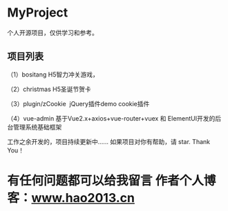 # MyProject
个人开源项目，仅供学习和参考。

## 项目列表
（1）bositang H5智力冲关游戏，

（2）christmas H5圣诞节贺卡

（3）plugin/zCookie  jQuery插件demo cookie插件

（4）vue-admin 基于Vue2.x+axios+vue-router+vuex 和 ElementUI开发的后台管理系统基础框架 


工作之余开发的，项目持续更新中...... 如果项目对你有帮助，请 star. Thank You！

# 有任何问题都可以给我留言 作者个人博客：www.hao2013.cn

